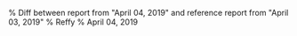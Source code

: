 % Diff between report from "April 04, 2019" and reference report from "April 03, 2019"
% Reffy
% April 04, 2019

